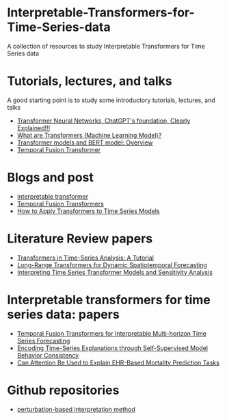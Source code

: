 # Interpretable-Transformers-for-Time-Series-data
A collection of resources to study Interpretable Transformers for Time Series data

# Tutorials, lectures, and talks
A good starting point is to study some introductory tutorials, lectures, and talks

- [Transformer Neural Networks, ChatGPT's foundation, Clearly Explained!!!](https://youtu.be/zxQyTK8quyY?t=2](https://youtu.be/zxQyTK8quyY?t=2)https://youtu.be/zxQyTK8quyY?t=2)
- [What are Transformers (Machine Learning Model)?](https://www.youtube.com/watch?v=ZXiruGOCn9s&pp=ygUndHJhbnNmb3JtZXJzIG1hY2hpbmUgbGVhcm5pbmcgZXhwbGFpbmVk)
- [Transformer models and BERT model: Overview](https://youtu.be/t45S_MwAcOw?t=35)
- [Temporal Fusion Transformer](https://medium.com/dataness-ai/understanding-temporal-fusion-transformer-9a7a4fcde74b)
  

# Blogs and post
- [interpretable transformer](https://towardsdatascience.com/tft-an-interpretable-transformer-70147bcf6212)
- [Temporal Fusion Transformers](https://research.google/pubs/temporal-fusion-transformers-for-interpretable-multi-horizon-time-series-forecasting/)
- [How to Apply Transformers to Time Series Models](https://medium.com/intel-tech/how-to-apply-transformers-to-time-series-models-spacetimeformer-e452f2825d2e)
 
# Literature Review papers
- [Transformers in Time-Series Analysis: A Tutorial](https://arxiv.org/pdf/2205.01138.pdf)
- [Long-Range Transformers for Dynamic Spatiotemporal Forecasting](https://arxiv.org/pdf/2109.12218.pdf)
- [Interpreting Time Series Transformer Models and Sensitivity Analysis](https://arxiv.org/pdf/2401.15119.pdf)

# Interpretable transformers for time series data: papers
- [Temporal Fusion Transformers for Interpretable Multi-horizon Time Series Forecasting](https://arxiv.org/pdf/1912.09363.pdf)
- [Encoding Time-Series Explanations through Self-Supervised Model Behavior Consistency](https://arxiv.org/pdf/2306.02109.pdf)
- [Can Attention Be Used to Explain EHR-Based Mortality Prediction Tasks](https://arxiv.org/pdf/2308.05110.pdf)

  
# Github repositories
- [perturbation-based interpretation method](https://github.com/UVA-MLSys/COVID-19-age-groups) <!-- This work doesn't have new methods, it's good as a reference or use it for the baselines experiments-->
  


